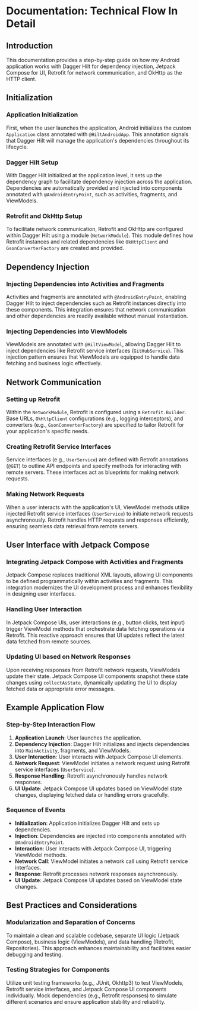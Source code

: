 # Documentation: Technical Flow In Detail

## Introduction

This documentation provides a step-by-step guide on how my Android application works with Dagger Hilt for dependency injection, Jetpack Compose for UI, Retrofit for network communication, and OkHttp as the HTTP client.

## Initialization

### Application Initialization

First, when the user launches the application, Android initializes the custom `Application` class annotated with `@HiltAndroidApp`. This annotation signals that Dagger Hilt will manage the application's dependencies throughout its lifecycle.

### Dagger Hilt Setup

With Dagger Hilt initialized at the application level, it sets up the dependency graph to facilitate dependency injection across the application. Dependencies are automatically provided and injected into components annotated with `@AndroidEntryPoint`, such as activities, fragments, and ViewModels.

### Retrofit and OkHttp Setup

To facilitate network communication, Retrofit and OkHttp are configured within Dagger Hilt using a module (`NetworkModule`). This module defines how Retrofit instances and related dependencies like `OkHttpClient` and `GsonConverterFactory` are created and provided.

## Dependency Injection

### Injecting Dependencies into Activities and Fragments

Activities and fragments are annotated with `@AndroidEntryPoint`, enabling Dagger Hilt to inject dependencies such as Retrofit instances directly into these components. This integration ensures that network communication and other dependencies are readily available without manual instantiation.

### Injecting Dependencies into ViewModels

ViewModels are annotated with `@HiltViewModel`, allowing Dagger Hilt to inject dependencies like Retrofit service interfaces (`GitHubService`). This injection pattern ensures that ViewModels are equipped to handle data fetching and business logic effectively.

## Network Communication

### Setting up Retrofit

Within the `NetworkModule`, Retrofit is configured using a `Retrofit.Builder`. Base URLs, `OkHttpClient` configurations (e.g., logging interceptors), and converters (e.g., `GsonConverterFactory`) are specified to tailor Retrofit for your application's specific needs.

### Creating Retrofit Service Interfaces

Service interfaces (e.g., `UserService`) are defined with Retrofit annotations (`@GET`) to outline API endpoints and specify methods for interacting with remote servers. These interfaces act as blueprints for making network requests.

### Making Network Requests

When a user interacts with the application's UI, ViewModel methods utilize injected Retrofit service interfaces (`UserService`) to initiate network requests asynchronously. Retrofit handles HTTP requests and responses efficiently, ensuring seamless data retrieval from remote servers.

## User Interface with Jetpack Compose

### Integrating Jetpack Compose with Activities and Fragments

Jetpack Compose replaces traditional XML layouts, allowing UI components to be defined programmatically within activities and fragments. This integration modernizes the UI development process and enhances flexibility in designing user interfaces.

### Handling User Interaction

In Jetpack Compose UIs, user interactions (e.g., button clicks, text input) trigger ViewModel methods that orchestrate data fetching operations via Retrofit. This reactive approach ensures that UI updates reflect the latest data fetched from remote sources.

### Updating UI based on Network Responses

Upon receiving responses from Retrofit network requests, ViewModels update their state. Jetpack Compose UI components snapshot these state changes using `collectAsState`, dynamically updating the UI to display fetched data or appropriate error messages.

## Example Application Flow

### Step-by-Step Interaction Flow

1. **Application Launch**: User launches the application.
2. **Dependency Injection**: Dagger Hilt initializes and injects dependencies into `MainActivity`, fragments, and ViewModels.
3. **User Interaction**: User interacts with Jetpack Compose UI elements.
4. **Network Request**: ViewModel initiates a network request using Retrofit service interfaces (`UserService`).
5. **Response Handling**: Retrofit asynchronously handles network responses.
6. **UI Update**: Jetpack Compose UI updates based on ViewModel state changes, displaying fetched data or handling errors gracefully.

### Sequence of Events

- **Initialization**: Application initializes Dagger Hilt and sets up dependencies.
- **Injection**: Dependencies are injected into components annotated with `@AndroidEntryPoint`.
- **Interaction**: User interacts with Jetpack Compose UI, triggering ViewModel methods.
- **Network Call**: ViewModel initiates a network call using Retrofit service interfaces.
- **Response**: Retrofit processes network responses asynchronously.
- **UI Update**: Jetpack Compose UI updates based on ViewModel state changes.

## Best Practices and Considerations

### Modularization and Separation of Concerns

To maintain a clean and scalable codebase, separate UI logic (Jetpack Compose), business logic (ViewModels), and data handling (Retrofit, Repositories). This approach enhances maintainability and facilitates easier debugging and testing.

<!-- 
### Error Handling in Network Requests

Implement robust error handling strategies within Retrofit (`onFailure` callbacks) to gracefully manage network failures and unexpected responses. Provide meaningful error messages to users to enhance usability and user experience.
-->
### Testing Strategies for Components

Utilize unit testing frameworks (e.g., JUnit, Okhttp3) to test ViewModels, Retrofit service interfaces, and Jetpack Compose UI components individually. Mock dependencies (e.g., Retrofit responses) to simulate different scenarios and ensure application stability and reliability.
